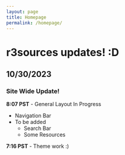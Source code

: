 ```yaml
---
layout: page
title: Homepage
permalink: /homepage/
---
```


# r3sources updates! :D
## 10/30/2023 
### Site Wide Update!
**8:07 PST** - General Layout In Progress
- Navigation Bar
- To be added
  - Search Bar
  - Some Resources <br />

**7:16 PST** - Theme work :)

